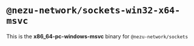 # `@nezu-network/sockets-win32-x64-msvc`

This is the **x86_64-pc-windows-msvc** binary for `@nezu-network/sockets`
